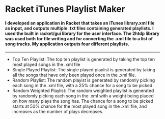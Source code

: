 # Racket iTunes Playlist Maker
#### I developed an application in Racket that takes an iTunes library.xml file as input, and outputs multiple .txt files containing generated playlists. I used the built in racket/gui library for the user interface. The 2htdp library was used both for file writing and for converting the .xml file to a list of song tracks. My application outputs four different playlists.

---

- Top Ten Playlist:  The top ten playlist is generated by taking the top ten most played songs in the .xml file
- Single Played Playlist:  The single played playlist is generated by taking all the songs that have only been played once in the .xml file.
- Random Playlist:  The random playist is generated by randomly picking each song in the .xml file, with a 25% chance for a song to be picked.
- Random Weighted Playlist:  The random weighted playlist is generated by randomly picking each song in the .xml with a weight being placed on how many plays the song has. The chance for a song to be picked starts at 50% chance for the most played song in the .xml file, and increases as the number of plays decreases.
